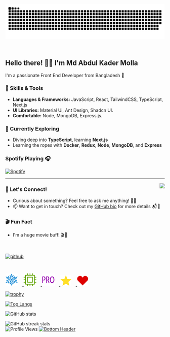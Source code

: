 


  <p align="center">
  <img  src="https://raw.githubusercontent.com/Elanza-48/Elanza-48/main/resources/img/github-contribution-grid-snake.svg"
    alt="example" />
</p>
<br>

## Hello there! 👋👋 I'm Md Abdul Kader Molla

I'm a passionate Front End Developer from Bangladesh 🍟

### 🚀 Skills & Tools
- **Languages & Frameworks:** JavaScript, React, TailwindCSS, TypeScript, Next.js
- **UI Libraries:** Material Ui, Ant Design, Shadcn UI. 
- **Comfortable:** Node, MongoDB, Express.js. 

### 🌱 Currently Exploring
- Diving deep into **TypeScript**, learning **Next.js**
- Learning the ropes with **Docker**, **Redux**, **Node**, **MongoDB**, and **Express**

### Spotify Playing 🎧

[![Spotify](https://novatorem.bgstatic.vercel.app/api/spotify)](https://open.spotify.com/user/11153360645)

---

<img align="right" src="http://estruyf-github.azurewebsites.net/api/VisitorHit?user=Bgstatic&repo=Bgstatic&countColorcountColor&countColor=%237B1E7B"/>

### 💬 Let's Connect!
- Curious about something? Feel free to ask me anything! 💬✨
- 📫 Want to get in touch? Check out my [GitHub bio](https://github.com/kader009/kader009) for more details 📬📱

### 🎬 Fun Fact
- I'm a huge movie buff! 🎬🍿

<br>

[<img src='https://cdn.jsdelivr.net/npm/simple-icons@3.0.1/icons/github.svg' alt='github' height='40'>](https://github.com/kader009)  

<br>

<a href='https://archiveprogram.github.com/'><img src='https://raw.githubusercontent.com/acervenky/animated-github-badges/master/assets/acbadge.gif' width='40' height='40'></a> <a href='https://docs.github.com/en/developers'> <img src='https://raw.githubusercontent.com/acervenky/animated-github-badges/master/assets/devbadge.gif' width='40' height='40'></a> <a href='https://github.com/pricing'> <img src='https://raw.githubusercontent.com/acervenky/animated-github-badges/master/assets/pro.gif' width='40' height='40'></a> <a href='https://stars.github.com/'> <img src='https://raw.githubusercontent.com/acervenky/animated-github-badges/master/assets/starbadge.gif' width='35' height='35'></a> <a href='https://docs.github.com/en/github/supporting-the-open-source-community-with-github-sponsors'> <img src='https://raw.githubusercontent.com/acervenky/animated-github-badges/master/assets/sponsorbadge.gif' width='35' height='35'></a> 

[![trophy](https://github-profile-trophy.vercel.app/?username=kader009)](https://github.com/ryo-ma/github-profile-trophy)

[![Top Langs](https://github-readme-stats.vercel.app/api/top-langs/?username=kader009)](https://github.com/kader009/github-readme-stats)

![GitHub stats](https://github-readme-stats.vercel.app/api?username=kader009&show_icons=true)  


![GitHub streak stats](https://streak-stats.demolab.com/?user=kader009)  
<be>
<be>
![Profile Views](https://komarev.com/ghpvc/?username=kader009)
<be>
[![Bottom Header](https://raw.githubusercontent.com/Trilokia/Trilokia/379277808c61ef204768a61bbc5d25bc7798ccf1/bottom_header.svg)](https://github.com/kader009)




<br>




